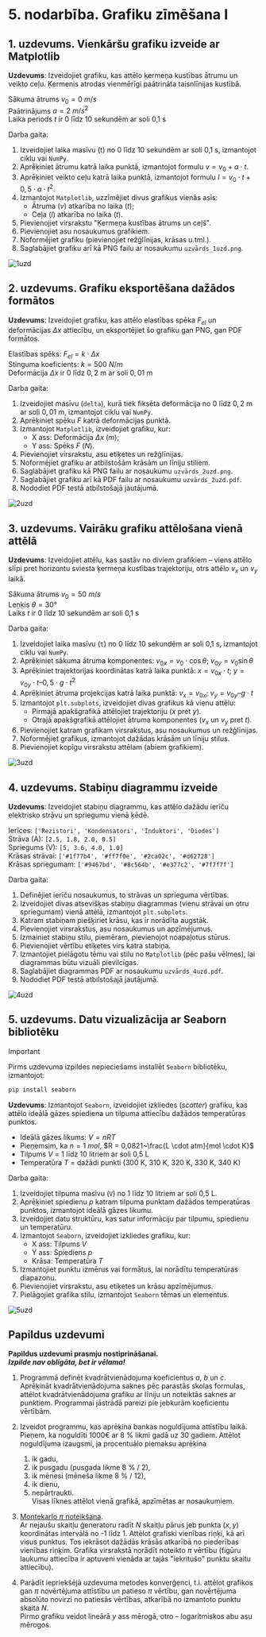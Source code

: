 
# 5. nodarbība. Grafiku zīmēšana I

## 1. uzdevums. Vienkāršu grafiku izveide ar Matplotlib

**Uzdevums**: Izveidojiet grafiku, kas attēlo ķermeņa kustības ātrumu un veikto ceļu. Ķermenis atrodas vienmērīgi paātrināta taisnlīnijas kustībā.

Sākuma ātrums $v_0 = 0~m/s$  
Paātrinājums $a = 2~m/s^2$  
Laika periods $t$ ir 0 līdz 10 sekundēm ar soli 0,1 s

Darba gaita:

1. Izveidojiet laika masīvu (t) no 0 līdz 10 sekundēm ar soli 0,1 s, izmantojot ciklu vai `NumPy`.
2. Aprēķiniet ātrumu katrā laika punktā, izmantojot formulu $v=v_0 + a \cdot t$.
3. Aprēķiniet veikto ceļu katrā laika punktā, izmantojot formulu $l=v_0 \cdot t + 0,5 \cdot a \cdot t^2$.
4. Izmantojot `Matplotlib`, uzzīmējiet divus grafikus vienās asīs:
   - Ātruma ($v$) atkarība no laika ($t$);
   - Ceļa ($l$) atkarība no laika ($t$).
5. Pievienojiet virsrakstu "Ķermeņa kustības ātrums un ceļš".
6. Pievienojiet asu nosaukumus grafikiem.
7. Noformējiet grafiku (pievienojiet režģlīnijas, krāsas u.tml.).
8. Saglabājiet grafiku arī kā PNG failu ar nosaukumu `uzvārds_1uzd.png`.

![1uzd](images/1uzd.png)

## 2. uzdevums. Grafiku eksportēšana dažādos formātos

**Uzdevums**: Izveidojiet grafiku, kas attēlo elastības spēka $F_{el}$ un deformācijas $\Delta x$ attiecību, un eksportējiet šo grafiku gan PNG, gan PDF formātos.

Elastības spēks: $F_{el} = k \cdot \Delta x$  
Stinguma koeficients: $k = 500~N/m$  
Deformācija $\Delta x$ ir $0$ līdz $0,2$ m ar soli $0,01$ m

Darba gaita:

1. Izveidojiet masīvu (`delta`), kurā tiek fiksēta deformācija no $0$ līdz $0,2$ m ar soli $0,01$ m, izmantojot ciklu vai `NumPy`.
2. Aprēķiniet spēku $F$ katrā deformācijas punktā.
3. Izmantojot `Matplotlib`, izveidojiet grafiku, kur:
   - X ass: Deformācija $\Delta x~(m)$;
   - Y ass: Spēks $F~(N)$.
4. Pievienojiet virsrakstu, asu etiķetes un režģlīnijas.
5. Noformējiet grafiku ar atbilstošām krāsām un līniju stiliem.
6. Saglabājiet grafiku kā PNG failu ar nosaukumu `uzvārds_2uzd.png`.
7. Saglabājiet grafiku arī kā PDF failu ar nosaukumu `uzvārds_2uzd.pdf`.
8. Nododiet PDF testā atbilstošajā jautājumā.

![2uzd](images/2uzd.png)

## 3. uzdevums. Vairāku grafiku attēlošana vienā attēlā

**Uzdevums**: Izveidojiet attēlu, kas sastāv no diviem grafikiem – viens attēlo slīpi pret horizontu sviesta ķermeņa kustības trajektoriju, otrs attēlo $v_x$ un $v_y$ laikā.

Sākuma ātrums $v_0 = 50~m/s$  
Leņķis $\theta = 30°$  
Laiks $t$ ir 0 līdz 10 sekundēm ar soli 0,1 s

Darba gaita:

1. Izveidojiet laika masīvu (`t`) no 0 līdz 10 sekundēm ar soli 0,1 s, izmantojot ciklu vai `NumPy`.
2. Aprēķiniet sākuma ātruma komponentes: $v_{0x} = v_0 \cdot \cos \theta$; $v_{0y} = v_0 \sin \theta$
3. Aprēķiniet trajektorijas koordinātas katrā laika punktā: $x = v_{0x} \cdot t$; $y = v_{0y} \cdot t – 0,5 \cdot g \cdot t^2$
4. Aprēķiniet ātruma projekcijas katrā laika punktā: $v_x = v_{0x}$; $v_y = v_{0y} – g \cdot t$
5. Izmantojot `plt.subplots`, izveidojiet divas grafikus kā vienu attēlu:
   - Pirmajā apakšgrafikā attēlojiet trajektoriju ($x$ pret $y$).
   - Otrajā apakšgrafikā attēlojiet ātruma komponentes ($v_x$ un $v_y$ pret $t$).
6. Pievienojiet katram grafikam virsrakstus, asu nosaukumus un režģlīnijas.
7. Noformējiet grafikus, izmantojot dažādas krāsām un līniju stilus.
8. Pievienojiet kopīgu virsrakstu attēlam (abiem grafikiem).

![3uzd](images/3uzd.png)

## 4. uzdevums. Stabiņu diagrammu izveide

**Uzdevums**: Izveidojiet stabiņu diagrammu, kas attēlo dažādu ierīču elektrisko strāvu un spriegumu vienā ķēdē.

Ierīces: `['Rezistori', 'Kondensatori', 'Induktori', 'Diodes']`  
Strāva (A): `[2.5, 1.8, 2.0, 0.5]`  
Spriegums (V): `[5, 3.6, 4.0, 1.0]`  
Krāsas strāvai: `['#1f77b4', '#ff7f0e', '#2ca02c', '#d62728']`  
Krāsas spriegumam: `['#9467bd', '#8c564b', '#e377c2', '#7f7f7f']`

Darba gaita:

1. Definējiet ierīču nosaukumus, to strāvas un sprieguma vērtības.
2. Izveidojiet divas atsevišķas stabiņu diagrammas (vienu strāvai un otru spriegumam) vienā attēlā, izmantojot `plt.subplots`.
3. Katram stabiņam piešķiriet krāsu, kas ir norādīta augstāk.
4. Pievienojiet virsrakstus, asu nosaukumus un apzīmējumus.
5. Izmainiet stabiņu stilu, piemēram, pievienojot noapaļotus stūrus.
6. Pievienojiet vērtību etiķetes virs katra stabiņa.
7. Izmantojiet pielāgotu tēmu vai stilu no `Matplotlib` (pēc pašu vēlmes), lai diagrammas būtu vizuāli pievilcīgas.
8. Saglabājiet diagrammas PDF ar nosaukumu `uzvārds_4uzd.pdf`.
9. Nododiet PDF testā atbilstošajā jautājumā.

![4uzd](images/4uzd.png)

## 5. uzdevums. Datu vizualizācija ar Seaborn bibliotēku

> [!IMPORTANT]
> Pirms uzdevuma izpildes nepieciešams installēt `Seaborn` bibliotēku, izmantojot:

```bash
pip install seaborn
```

**Uzdevums**: Izmantojot `Seaborn`, izveidojiet izkliedes (*scatter*) grafiku, kas attēlo ideālā gāzes spiediena un tilpuma attiecību dažādos temperatūras punktos.

- Ideālā gāzes likums: $V = nRT$
- Pieņemsim, ka $n = 1~mol$, $R = 0,0821~\frac{L \cdot atm}{mol \cdot K}$
- Tilpums $V$ = 1 līdz 10 litriem ar soli 0,5 L
- Temperatūra $T$ = dažādi punkti (300 K, 310 K, 320 K, 330 K, 340 K)

Darba gaita:

1. Izveidojiet tilpuma masīvu (`V`) no 1 līdz 10 litriem ar soli 0,5 L.
2. Aprēķiniet spiedienu $p$ katram tilpuma punktam dažādos temperatūras punktos, izmantojot ideālā gāzes likumu.
3. Izveidojiet datu struktūru, kas satur informāciju par tilpumu, spiedienu un temperatūru.
4. Izmantojot `Seaborn`, izveidojiet izkliedes grafiku, kur:
   - X ass: Tilpums $V$
   - Y ass: Spiediens $p$
   - Krāsa: Temperatūra $T$
5. Izmantojiet punktu izmērus vai formātus, lai norādītu temperatūras diapazonu.
6. Pievienojiet virsrakstu, asu etiķetes un krāsu apzīmējumus.
7. Pielāgojiet grafika stilu, izmantojot `Seaborn` tēmas un elementus.

![5uzd](images/5uzd.png)

## Papildus uzdevumi

**Papildus uzdevumi prasmju nostiprināšanai.  
*Izpilde nav obligāta, bet ir vēlama!***

1. Programmā definēt kvadrātvienādojuma koeficientus $a$, $b$ un $c$.  
   Aprēķināt kvadrātvienādojuma saknes pēc parastās skolas formulas, attēlot kvadrātvienādojuma grafiku ar līniju un noteiktās saknes ar punktiem. Programmai jāstrādā pareizi pie jebkurām koeficientu vērtībām.

2. Izveidot programmu, kas aprēķina bankas noguldījuma attīstību laikā.  
   Pieņem, ka noguldīti 1000€ ar 8 % likmi gadā uz 30 gadiem. Attēlot noguldījuma izaugsmi, ja procentuālo piemaksu aprēķina  
   1) ik gadu,  
   2) ik pusgadu (pusgada likme 8 % / 2),  
   3) ik mēnesi (mēneša likme 8 % / 12),  
   4) ik dienu,  
   5) nepārtraukti.  
   Visas līknes attēlot vienā grafikā, apzīmētas ar nosaukumiem.

3. [Montekarlo $\pi$ noteikšana](https://en.wikipedia.org/wiki/Monte_Carlo_integration).  
   Ar nejaušu skaitļu ģeneratoru radīt $N$ skaitļu pārus jeb punkta $(x,y)$ koordinātas intervālā no -1 līdz 1. Attēlot grafiski vienības riņķi, kā arī visus punktus. Tos iekrāsot dažādās krāsās atkarībā no piederības vienības riņķim. Grafika virsrakstā norādīt noteikto $\pi$ vērtību (figūru laukumu attiecība ir aptuveni vienāda ar tajās "iekritušo" punktu skaitu attiecību).

4. Parādīt iepriekšējā uzdevuma metodes konverģenci, t.i. attēlot grafikos gan $\pi$ novērtējuma attīstību un patieso $\pi$ vērtību, gan novērtējuma absolūto novirzi no patiesās vērtības, atkarībā no izmantoto punktu skaita $N$.  
   Pirmo grafiku veidot lineārā $y$ ass mērogā, otro – logaritmiskos abu asu mērogos.
